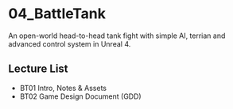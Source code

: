 # 04_BattleTank
An open-world head-to-head tank fight with simple AI, terrian and advanced control system in Unreal 4.

## Lecture List
* BT01 Intro, Notes & Assets
* BT02 Game Design Document (GDD)
